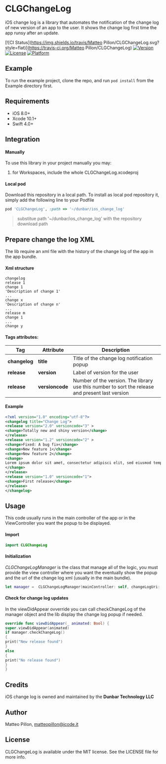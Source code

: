 # CLGChangeLog
iOS change log is a library that automates the notification of the change log of new version of an app to the user. It shows the change log first time the app runsy after an update.

[![CI Status](https://img.shields.io/travis/Matteo Pillon/CLGChangeLog.svg?style=flat)](https://travis-ci.org/Matteo Pillon/CLGChangeLog)
[![Version](https://img.shields.io/cocoapods/v/CLGChangeLog.svg?style=flat)](https://cocoapods.org/pods/CLGChangeLog)
[![License](https://img.shields.io/cocoapods/l/CLGChangeLog.svg?style=flat)](https://cocoapods.org/pods/CLGChangeLog)
[![Platform](https://img.shields.io/cocoapods/p/CLGChangeLog.svg?style=flat)](https://cocoapods.org/pods/CLGChangeLog)

## Example

To run the example project, clone the repo, and run `pod install` from the Example directory first.

## Requirements
-   iOS 8.0+ 
-   Xcode 10.1+
-   Swift 4.0+

## Integration
#### **Manually**
To use this library in your project manually you may:
1.  for Workspaces, include the whole CLGChangeLog.xcodeproj

#### **Local pod**
Download this repository in a local path. To install as local pod repository
it, simply add the following line to your Podfile

```ruby
pod 'CLGChangeLog', :path => '~/dunbar/ios_change_log'
```
>substitue path '~/dunbar/ios_change_log' with the repository download path

## Prepare change the log XML

The lib require an xml file with the history of the change log of the app in the app bundle.

#### **Xml structure**
```
changelog
release 1
change 1
'Description of change 1'
...           
change x
'Description of change n'
...
release m
change 1
...
change y
```
#### **Tags attributes:**
| Tag | Attribute  | Description  |
|--|--| -- |
| **changelog**| **title** | Title of the change log notification popup|
| **release**| **version** | Label of version for the user |
| **release**| **versioncode** | Number of the version. The library use this number to sort the release and present last version|

#### **Example**
```xml
<?xml version="1.0" encoding="utf-8"?>
<changelog title="Change Log">
<release version="2.0" versioncode="3" >
<change>Totally new and shiny version</change>
</release>
<release version="1.2" versioncode="2" >
<change>Fixed: A bug fix</change>
<change>New feature 1</change>
<change>New feature 2</change>
<change>
Lorem ipsum dolor sit amet, consectetur adipisci elit, sed eiusmod tempor incidunt ut labore et dolore magna aliqua. Ut enim ad minim veniam, quis nostrum exercitationem ullam corporis suscipit laboriosam, nisi ut aliquid ex ea commodi consequatur.                         
</change>
</release>
<release version="1.0" versioncode="1">
<change>First release</change>
</release>
</changelog>
```

## Usage

This code usually runs in the main controller of the app or in the ViewController you want the popup to be displayed.
#### Import
```swift
import CLGChangeLog
```
#### Initialization
*CLGChangeLogManager* is the class that manage all of the logic, you must provide the view controller where you want the eventually show the popup
and the url of the change log xml (usually in the main bundle). 
```swift
let manager =  CLGChangeLogManager(mainController: self, changeLogUri: Bundle.main.url(forResource: "changelog", withExtension: "xml")!))
```
#### Check for change log updates
In the viewDidAppear ovverride you can call checkChangeLog of the manager object and the lib display the change log popup if needed.
```swift
override func viewDidAppear(_ animated: Bool) {
super.viewDidAppear(animated)
if manager.checkChangeLog()
{
print("New release found")
}
else
{
print("No release found")
}
}
```

## Credits

iOS change log is owned and maintained by the  **Dunbar Technology LLC**


## Author

Matteo Pillon, matteopillon@icode.it

## License

CLGChangeLog is available under the MIT license. See the LICENSE file for more info.
